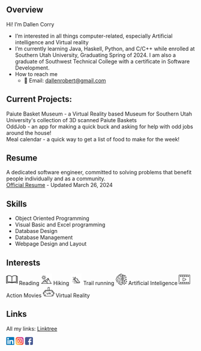 Overview
-----
Hi! I’m Dallen Corry
- I’m interested in all things computer-related, especially Artificial intelligence and Virtual reality
- I’m currently learning Java, Haskell, Python, and C/C++ while enrolled at Southern Utah University, Graduating Spring of 2024. I am also a graduate of Southwest Technical College with a certificate in Software Development.
- How to reach me 
  - :email: Email: dallenrobert@gmail.com 

Current Projects:
----
Paiute Basket Museum - a Virtual Reality based Museum for Southern Utah University's collection of 3D scanned Paiute Baskets<br>
OddJob - an app for making a quick buck and asking for help with odd jobs around the house!<br>
Meal calendar - a quick way to get a list of food to make for the week!

Resume
----
A dedicated software engineer, committed to solving problems that benefit people individually and as a community. <br>
[Official Resume](https://github.com/DallenCorry/DallenCorry/blob/main/Dallen_Cory_Resume.pdf) - Updated March 26, 2024

Skills
----
<ul>
  <li>Object Oriented Programming</li>
  <li>Visual Basic and Excel programming</li>
  <li>Database Design</li>
  <li>Database Management</li>
  <li>Webpage Design and Layout</li>
</ul>

Interests
---

<img src="https://github.com/DallenCorry/DallenCorry/blob/main/images/book.png" alt="Image:book" height = 30> Reading
<img src="https://github.com/DallenCorry/DallenCorry/blob/main/images/mountains.png" alt="Image:book" height = 30> Hiking
<img src="https://github.com/DallenCorry/DallenCorry/blob/main/images/shoe.png" alt="Image:book" height = 30> Trail running
<img src="https://github.com/DallenCorry/DallenCorry/blob/main/images/aiBrain.png" alt="Image:book" height = 30> Artificial Inteligence
<img src="https://github.com/DallenCorry/DallenCorry/blob/main/images/playVideoIcon.png" alt="Image:book" height = 30> Action Movies
<img src="https://github.com/DallenCorry/DallenCorry/blob/main/images/vrHeadset.png" alt="Image:book" height = 30> Virtual Reality

Links
---
All my links: <a href="https://linktr.ee/dallencorry">Linktree</a>

<a href="http://www.linkedin.com/in/dallen-corry"><img src="https://github.com/DallenCorry/DallenCorry/blob/main/images/linkedin.svg" alt="icon | LinkedIn" height=21></a>
<a href="https://www.instagram.com/dallencorry/"><img src="https://github.com/DallenCorry/DallenCorry/blob/main/images/instagram.svg" alt="icon | Instagram" height=21></a>
<a href="www.facebook.com/dallen.corry"><img src="https://github.com/DallenCorry/DallenCorry/blob/main/images/facebook.png" alt="icon | Facebook" height=21></a>

<!--
DallenCorry/DallenCorry is a ✨ special ✨ repository because its `README.md` (this file) appears on your GitHub profile.
You can click the Preview link to take a look at your changes.
-->
